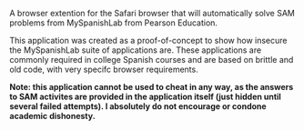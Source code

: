 A browser extention for the Safari browser that will automatically solve SAM problems from MySpanishLab from Pearson Education.

This application was created as a proof-of-concept to show how insecure the MySpanishLab suite of applications are. These applications are commonly required in college Spanish courses and are based on brittle and old code, with very specifc browser requirements.

**Note: this application cannot be used to cheat in any way, as the answers to SAM activites are provided in the application itself (just hidden until several failed attempts). I absolutely do not encourage or condone academic dishonesty.**
